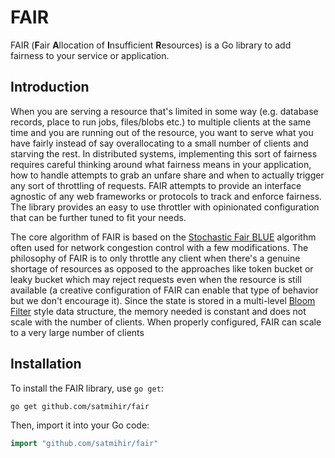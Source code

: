 # FAIR

FAIR (**F**air **A**llocation of **I**nsufficient **R**esources) is a Go library to add fairness to your service or application.

## Introduction

When you are serving a resource that's limited in some way (e.g. database records, place to run jobs, files/blobs etc.) to multiple clients at the same time and you are running out of the resource, you want to serve what you have fairly instead of say overallocating to a small number of clients and starving the rest. In distributed systems, implementing this sort of fairness requires careful thinking around what fairness means in your application, how to handle attempts to grab an unfare share and when to actually trigger any sort of throttling of requests. FAIR attempts to provide an interface agnostic of any web frameworks or protocols to track and enforce fairness. The library provides an easy to use throttler with opinionated configuration that can be further tuned to fit your needs.

The core algorithm of FAIR is based on the [Stochastic Fair BLUE](https://rtcl.eecs.umich.edu/rtclweb/assets/publications/2001/feng2001fair.pdf) algorithm often used for network congestion control with a few modifications. The philosophy of FAIR is to only throttle any client when there's a genuine shortage of resources as opposed to the approaches like token bucket or leaky bucket which may reject requests even when the resource is still available (a creative configuration of FAIR can enable that type of behavior but we don't encourage it). Since the state is stored in a multi-level [Bloom Filter](https://medium.com/p/e25942ab6093) style data structure, the memory needed is constant and does not scale with the number of clients. When properly configured, FAIR can scale to a very large number of clients

## Installation

To install the FAIR library, use `go get`:

```bash
go get github.com/satmihir/fair
```

Then, import it into your Go code:

```go
import "github.com/satmihir/fair"
```